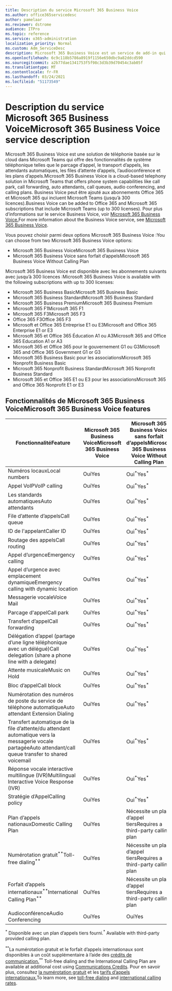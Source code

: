 ```yaml
---
title: Description du service Microsoft 365 Business Voice
ms.author: office365servicedesc
author: pamelaar
ms.reviewer: dstrome
audience: ITPro
ms.topic: reference
ms.service: o365-administration
localization_priority: Normal
ms.custom: Adm_ServiceDesc
description: Microsoft 365 Business Voice est un service de add-in qui vous permet d’utiliser Microsoft Teams pour les appels téléphoniques. Cela combine le système téléphonique, le forfait d’appels nationaux, les SMS et l’audioconférence.
ms.openlocfilehash: 6c9c118b5786a8919f1156e650dbc9a82ddcd590
ms.sourcegitcommit: a2b77dae1341753f5f98c3d3b39d70454c3ab05f
ms.translationtype: MT
ms.contentlocale: fr-FR
ms.lasthandoff: 03/24/2021
ms.locfileid: "51173549"
---
```

# <a name="microsoft-365-business-voice-service-description"></a><span data-ttu-id="e6ffd-104">Description du service Microsoft 365 Business Voice</span><span class="sxs-lookup"><span data-stu-id="e6ffd-104">Microsoft 365 Business Voice service description</span></span>

<span data-ttu-id="e6ffd-105">Microsoft 365 Business Voice est une solution de téléphonie basée sur le cloud dans Microsoft Teams qui offre des fonctionnalités de système téléphonique telles que le parcage d’appel, le transport d’appels, les attendants automatiques, les files d’attente d’appels, l’audioconférence et les plans d’appels.</span><span class="sxs-lookup"><span data-stu-id="e6ffd-105">Microsoft 365 Business Voice is a cloud-based telephony solution in Microsoft Teams that offers phone system capabilities like call park, call forwarding, auto attendants, call queues, audio conferencing, and calling plans.</span></span> <span data-ttu-id="e6ffd-106">Business Voice peut être ajouté aux abonnements Office 365 et Microsoft 365 qui incluent Microsoft Teams (jusqu’à 300 licences).</span><span class="sxs-lookup"><span data-stu-id="e6ffd-106">Business Voice can be added to Office 365 and Microsoft 365 subscriptions that include Microsoft Teams (up to 300 licenses).</span></span> <span data-ttu-id="e6ffd-107">Pour plus d’informations sur le service Business Voice, voir [Microsoft 365 Business Voice.](/MicrosoftTeams/business-voice/whats-business-voice)</span><span class="sxs-lookup"><span data-stu-id="e6ffd-107">For more information about the Business Voice service, see [Microsoft 365 Business Voice](/MicrosoftTeams/business-voice/whats-business-voice).</span></span>

<span data-ttu-id="e6ffd-108">Vous pouvez choisir parmi deux options Microsoft 365 Business Voice :</span><span class="sxs-lookup"><span data-stu-id="e6ffd-108">You can choose from two Microsoft 365 Business Voice options:</span></span>

- <span data-ttu-id="e6ffd-109">Microsoft 365 Business Voice</span><span class="sxs-lookup"><span data-stu-id="e6ffd-109">Microsoft 365 Business Voice</span></span>
- <span data-ttu-id="e6ffd-110">Microsoft 365 Business Voice sans forfait d’appels</span><span class="sxs-lookup"><span data-stu-id="e6ffd-110">Microsoft 365 Business Voice Without Calling Plan</span></span>

<span data-ttu-id="e6ffd-111">Microsoft 365 Business Voice est disponible avec les abonnements suivants avec jusqu’à 300 licences :</span><span class="sxs-lookup"><span data-stu-id="e6ffd-111">Microsoft 365 Business Voice is available with the following subscriptions with up to 300 licenses:</span></span>

- <span data-ttu-id="e6ffd-112">Microsoft 365 Business Basic</span><span class="sxs-lookup"><span data-stu-id="e6ffd-112">Microsoft 365 Business Basic</span></span>
- <span data-ttu-id="e6ffd-113">Microsoft 365 Business Standard</span><span class="sxs-lookup"><span data-stu-id="e6ffd-113">Microsoft 365 Business Standard</span></span>
- <span data-ttu-id="e6ffd-114">Microsoft 365 Business Premium</span><span class="sxs-lookup"><span data-stu-id="e6ffd-114">Microsoft 365 Business Premium</span></span>
- <span data-ttu-id="e6ffd-115">Microsoft 365 F1</span><span class="sxs-lookup"><span data-stu-id="e6ffd-115">Microsoft 365 F1</span></span>
- <span data-ttu-id="e6ffd-116">Microsoft 365 F3</span><span class="sxs-lookup"><span data-stu-id="e6ffd-116">Microsoft 365 F3</span></span>
- <span data-ttu-id="e6ffd-117">Office 365 F3</span><span class="sxs-lookup"><span data-stu-id="e6ffd-117">Office 365 F3</span></span>
- <span data-ttu-id="e6ffd-118">Microsoft et Office 365 Entreprise E1 ou E3</span><span class="sxs-lookup"><span data-stu-id="e6ffd-118">Microsoft and Office 365 Enterprise E1 or E3</span></span>
- <span data-ttu-id="e6ffd-119">Microsoft 365 et Office 365 Éducation A1 ou A3</span><span class="sxs-lookup"><span data-stu-id="e6ffd-119">Microsoft 365 and Office 365 Education A1 or A3</span></span>
- <span data-ttu-id="e6ffd-120">Microsoft 365 et Office 365 pour le gouvernement G1 ou G3</span><span class="sxs-lookup"><span data-stu-id="e6ffd-120">Microsoft 365 and Office 365 Government G1 or G3</span></span>
- <span data-ttu-id="e6ffd-121">Microsoft 365 Business Basic pour les associations</span><span class="sxs-lookup"><span data-stu-id="e6ffd-121">Microsoft 365 Nonprofit Business Basic</span></span>
- <span data-ttu-id="e6ffd-122">Microsoft 365 Nonprofit Business Standard</span><span class="sxs-lookup"><span data-stu-id="e6ffd-122">Microsoft 365 Nonprofit Business Standard</span></span>
- <span data-ttu-id="e6ffd-123">Microsoft 365 et Office 365 E1 ou E3 pour les associations</span><span class="sxs-lookup"><span data-stu-id="e6ffd-123">Microsoft 365 and Office 365 Nonprofit E1 or E3</span></span>

## <a name="microsoft-365-business-voice-features"></a><span data-ttu-id="e6ffd-124">Fonctionnalités de Microsoft 365 Business Voice</span><span class="sxs-lookup"><span data-stu-id="e6ffd-124">Microsoft 365 Business Voice features</span></span>

| <span data-ttu-id="e6ffd-125">Fonctionnalité</span><span class="sxs-lookup"><span data-stu-id="e6ffd-125">Feature</span></span> | <span data-ttu-id="e6ffd-126">Microsoft 365 Business Voice</span><span class="sxs-lookup"><span data-stu-id="e6ffd-126">Microsoft 365 Business Voice</span></span> | <span data-ttu-id="e6ffd-127">Microsoft 365 Business Voice sans forfait d’appels</span><span class="sxs-lookup"><span data-stu-id="e6ffd-127">Microsoft 365 Business Voice Without Calling Plan</span></span> |
|--------------------------------------------------------|------------------------------|---------------------------------------------------|
| <span data-ttu-id="e6ffd-128">Numéros locaux</span><span class="sxs-lookup"><span data-stu-id="e6ffd-128">Local numbers</span></span> | <span data-ttu-id="e6ffd-129">Oui</span><span class="sxs-lookup"><span data-stu-id="e6ffd-129">Yes</span></span> | <span data-ttu-id="e6ffd-130">Oui<sup>\*</sup></span><span class="sxs-lookup"><span data-stu-id="e6ffd-130">Yes<sup>\*</sup></span></span> |
| <span data-ttu-id="e6ffd-131">Appel VoIP</span><span class="sxs-lookup"><span data-stu-id="e6ffd-131">VoIP calling</span></span> | <span data-ttu-id="e6ffd-132">Oui</span><span class="sxs-lookup"><span data-stu-id="e6ffd-132">Yes</span></span> | <span data-ttu-id="e6ffd-133">Oui<sup>\*</sup></span><span class="sxs-lookup"><span data-stu-id="e6ffd-133">Yes<sup>\*</sup></span></span> |
| <span data-ttu-id="e6ffd-134">Les standards automatiques</span><span class="sxs-lookup"><span data-stu-id="e6ffd-134">Auto attendants</span></span> | <span data-ttu-id="e6ffd-135">Oui</span><span class="sxs-lookup"><span data-stu-id="e6ffd-135">Yes</span></span> | <span data-ttu-id="e6ffd-136">Oui<sup>\*</sup></span><span class="sxs-lookup"><span data-stu-id="e6ffd-136">Yes<sup>\*</sup></span></span> |
| <span data-ttu-id="e6ffd-137">File d’attente d’appels</span><span class="sxs-lookup"><span data-stu-id="e6ffd-137">Call queue</span></span> | <span data-ttu-id="e6ffd-138">Oui</span><span class="sxs-lookup"><span data-stu-id="e6ffd-138">Yes</span></span> | <span data-ttu-id="e6ffd-139">Oui<sup>\*</sup></span><span class="sxs-lookup"><span data-stu-id="e6ffd-139">Yes<sup>\*</sup></span></span> |
| <span data-ttu-id="e6ffd-140">ID de l'appelant</span><span class="sxs-lookup"><span data-stu-id="e6ffd-140">Caller ID</span></span> | <span data-ttu-id="e6ffd-141">Oui</span><span class="sxs-lookup"><span data-stu-id="e6ffd-141">Yes</span></span> | <span data-ttu-id="e6ffd-142">Oui<sup>\*</sup></span><span class="sxs-lookup"><span data-stu-id="e6ffd-142">Yes<sup>\*</sup></span></span> |
| <span data-ttu-id="e6ffd-143">Routage des appels</span><span class="sxs-lookup"><span data-stu-id="e6ffd-143">Call routing</span></span> | <span data-ttu-id="e6ffd-144">Oui</span><span class="sxs-lookup"><span data-stu-id="e6ffd-144">Yes</span></span> | <span data-ttu-id="e6ffd-145">Oui<sup>\*</sup></span><span class="sxs-lookup"><span data-stu-id="e6ffd-145">Yes<sup>\*</sup></span></span> |
| <span data-ttu-id="e6ffd-146">Appel d’urgence</span><span class="sxs-lookup"><span data-stu-id="e6ffd-146">Emergency calling</span></span> | <span data-ttu-id="e6ffd-147">Oui</span><span class="sxs-lookup"><span data-stu-id="e6ffd-147">Yes</span></span> | <span data-ttu-id="e6ffd-148">Oui<sup>\*</sup></span><span class="sxs-lookup"><span data-stu-id="e6ffd-148">Yes<sup>\*</sup></span></span> |
| <span data-ttu-id="e6ffd-149">Appel d’urgence avec emplacement dynamique</span><span class="sxs-lookup"><span data-stu-id="e6ffd-149">Emergency calling with dynamic location</span></span> | <span data-ttu-id="e6ffd-150">Oui</span><span class="sxs-lookup"><span data-stu-id="e6ffd-150">Yes</span></span> | <span data-ttu-id="e6ffd-151">Oui<sup>\*</sup></span><span class="sxs-lookup"><span data-stu-id="e6ffd-151">Yes<sup>\*</sup></span></span> |
| <span data-ttu-id="e6ffd-152">Messagerie vocale</span><span class="sxs-lookup"><span data-stu-id="e6ffd-152">Voice Mail</span></span> | <span data-ttu-id="e6ffd-153">Oui</span><span class="sxs-lookup"><span data-stu-id="e6ffd-153">Yes</span></span> | <span data-ttu-id="e6ffd-154">Oui<sup>\*</sup></span><span class="sxs-lookup"><span data-stu-id="e6ffd-154">Yes<sup>\*</sup></span></span> |
| <span data-ttu-id="e6ffd-155">Parcage d'appel</span><span class="sxs-lookup"><span data-stu-id="e6ffd-155">Call park</span></span> | <span data-ttu-id="e6ffd-156">Oui</span><span class="sxs-lookup"><span data-stu-id="e6ffd-156">Yes</span></span> | <span data-ttu-id="e6ffd-157">Oui<sup>\*</sup></span><span class="sxs-lookup"><span data-stu-id="e6ffd-157">Yes<sup>\*</sup></span></span> |
| <span data-ttu-id="e6ffd-158">Transfert d’appel</span><span class="sxs-lookup"><span data-stu-id="e6ffd-158">Call forwarding</span></span> | <span data-ttu-id="e6ffd-159">Oui</span><span class="sxs-lookup"><span data-stu-id="e6ffd-159">Yes</span></span> | <span data-ttu-id="e6ffd-160">Oui<sup>\*</sup></span><span class="sxs-lookup"><span data-stu-id="e6ffd-160">Yes<sup>\*</sup></span></span> |
| <span data-ttu-id="e6ffd-161">Délégation d’appel (partage d’une ligne téléphonique avec un délégué)</span><span class="sxs-lookup"><span data-stu-id="e6ffd-161">Call delegation (share a phone line with a delegate)</span></span> | <span data-ttu-id="e6ffd-162">Oui</span><span class="sxs-lookup"><span data-stu-id="e6ffd-162">Yes</span></span> | <span data-ttu-id="e6ffd-163">Oui<sup>\*</sup></span><span class="sxs-lookup"><span data-stu-id="e6ffd-163">Yes<sup>\*</sup></span></span> |
| <span data-ttu-id="e6ffd-164">Attente musicale</span><span class="sxs-lookup"><span data-stu-id="e6ffd-164">Music on Hold</span></span> | <span data-ttu-id="e6ffd-165">Oui</span><span class="sxs-lookup"><span data-stu-id="e6ffd-165">Yes</span></span> | <span data-ttu-id="e6ffd-166">Oui<sup>\*</sup></span><span class="sxs-lookup"><span data-stu-id="e6ffd-166">Yes<sup>\*</sup></span></span> |
| <span data-ttu-id="e6ffd-167">Bloc d’appel</span><span class="sxs-lookup"><span data-stu-id="e6ffd-167">Call block</span></span> | <span data-ttu-id="e6ffd-168">Oui</span><span class="sxs-lookup"><span data-stu-id="e6ffd-168">Yes</span></span> | <span data-ttu-id="e6ffd-169">Oui<sup>\*</sup></span><span class="sxs-lookup"><span data-stu-id="e6ffd-169">Yes<sup>\*</sup></span></span> |
| <span data-ttu-id="e6ffd-170">Numérotation des numéros de poste du service de téléphone automatique</span><span class="sxs-lookup"><span data-stu-id="e6ffd-170">Auto attendant Extension Dialing</span></span> | <span data-ttu-id="e6ffd-171">Oui</span><span class="sxs-lookup"><span data-stu-id="e6ffd-171">Yes</span></span> | <span data-ttu-id="e6ffd-172">Oui<sup>\*</sup></span><span class="sxs-lookup"><span data-stu-id="e6ffd-172">Yes<sup>\*</sup></span></span> |
| <span data-ttu-id="e6ffd-173">Transfert automatique de la file d’attente/du attendant automatique vers la messagerie vocale partagée</span><span class="sxs-lookup"><span data-stu-id="e6ffd-173">Auto attendant/call queue transfer to shared voicemail</span></span> | <span data-ttu-id="e6ffd-174">Oui</span><span class="sxs-lookup"><span data-stu-id="e6ffd-174">Yes</span></span> | <span data-ttu-id="e6ffd-175">Oui<sup>\*</sup></span><span class="sxs-lookup"><span data-stu-id="e6ffd-175">Yes<sup>\*</sup></span></span> |
| <span data-ttu-id="e6ffd-176">Réponse vocale interactive multilingue (IVR)</span><span class="sxs-lookup"><span data-stu-id="e6ffd-176">Multilingual Interactive Voice Response (IVR)</span></span> | <span data-ttu-id="e6ffd-177">Oui</span><span class="sxs-lookup"><span data-stu-id="e6ffd-177">Yes</span></span> | <span data-ttu-id="e6ffd-178">Oui<sup>\*</sup></span><span class="sxs-lookup"><span data-stu-id="e6ffd-178">Yes<sup>\*</sup></span></span> |
| <span data-ttu-id="e6ffd-179">Stratégie d’Appel</span><span class="sxs-lookup"><span data-stu-id="e6ffd-179">Calling policy</span></span> | <span data-ttu-id="e6ffd-180">Oui</span><span class="sxs-lookup"><span data-stu-id="e6ffd-180">Yes</span></span> | <span data-ttu-id="e6ffd-181">Oui<sup>\*</sup></span><span class="sxs-lookup"><span data-stu-id="e6ffd-181">Yes<sup>\*</sup></span></span> |
| <span data-ttu-id="e6ffd-182">Plan d’appels nationaux</span><span class="sxs-lookup"><span data-stu-id="e6ffd-182">Domestic Calling Plan</span></span> | <span data-ttu-id="e6ffd-183">Oui</span><span class="sxs-lookup"><span data-stu-id="e6ffd-183">Yes</span></span> | <span data-ttu-id="e6ffd-184">Nécessite un plan d’appel tiers</span><span class="sxs-lookup"><span data-stu-id="e6ffd-184">Requires a third-party calling plan</span></span> |
| <span data-ttu-id="e6ffd-185">Numérotation gratuit<sup>\*\*</sup></span><span class="sxs-lookup"><span data-stu-id="e6ffd-185">Toll-free dialing<sup>\*\*</sup></span></span> | <span data-ttu-id="e6ffd-186">Oui</span><span class="sxs-lookup"><span data-stu-id="e6ffd-186">Yes</span></span> | <span data-ttu-id="e6ffd-187">Nécessite un plan d’appel tiers</span><span class="sxs-lookup"><span data-stu-id="e6ffd-187">Requires a third-party calling plan</span></span> |
| <span data-ttu-id="e6ffd-188">Forfait d’appels internationaux<sup>\*\*</sup></span><span class="sxs-lookup"><span data-stu-id="e6ffd-188">International Calling Plan<sup>\*\*</sup></span></span> | <span data-ttu-id="e6ffd-189">Oui</span><span class="sxs-lookup"><span data-stu-id="e6ffd-189">Yes</span></span> | <span data-ttu-id="e6ffd-190">Nécessite un plan d’appel tiers</span><span class="sxs-lookup"><span data-stu-id="e6ffd-190">Requires a third-party calling plan</span></span> |
| <span data-ttu-id="e6ffd-191">Audioconférence</span><span class="sxs-lookup"><span data-stu-id="e6ffd-191">Audio Conferencing</span></span> | <span data-ttu-id="e6ffd-192">Oui</span><span class="sxs-lookup"><span data-stu-id="e6ffd-192">Yes</span></span> | <span data-ttu-id="e6ffd-193">Oui</span><span class="sxs-lookup"><span data-stu-id="e6ffd-193">Yes</span></span> |

<span data-ttu-id="e6ffd-194"><sup>\*</sup> Disponible avec un plan d’appels tiers fourni.</span><span class="sxs-lookup"><span data-stu-id="e6ffd-194"><sup>\*</sup> Available with third-party provided calling plan.</span></span>

<span data-ttu-id="e6ffd-195"><sup>\*\*</sup>La numérotation gratuit et le forfait d’appels internationaux sont disponibles à un coût supplémentaire à l’aide des [crédits de communication.](/microsoftteams/what-are-communications-credits)</span><span class="sxs-lookup"><span data-stu-id="e6ffd-195"><sup>\*\*</sup> Toll-free dialing and the International Calling Plan are available at additional cost using [Communications Credits](/microsoftteams/what-are-communications-credits).</span></span> <span data-ttu-id="e6ffd-196">Pour en savoir plus, consultez [la numérotation gratuit](/microsoftteams/toll-free-dialing-limitations-and-restrictions) et les [tarifs d’appels internationaux.](https://www.microsoft.com/microsoft-365/microsoft-teams/voice-calling?rtc=1#ow-download-rates)</span><span class="sxs-lookup"><span data-stu-id="e6ffd-196">To learn more, see [toll-free dialing](/microsoftteams/toll-free-dialing-limitations-and-restrictions) and [international calling rates](https://www.microsoft.com/microsoft-365/microsoft-teams/voice-calling?rtc=1#ow-download-rates).</span></span>